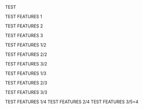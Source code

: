 TEST

TEST FEATURES 1

TEST FEATURES 2

TEST FEATURES 3


TEST FEATURES 1/2

TEST FEATURES 2/2

TEST FEATURES 3/2


TEST FEATURES 1/3

TEST FEATURES 2/3

TEST FEATURES 3/3

TEST FEATURES 1/4
TEST FEATURES 2/4
TEST FEATURES 3/5=4
